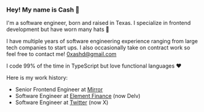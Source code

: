 ### Hey! My name is Cash 💸

I'm a software engineer, born and raised in Texas. I specialize in frontend development but have worn many hats 🤠 

I have multiple years of software engineering experience ranging from large tech companies to start ups. I also occasionally take on contract work so feel free to contact me! 0xashd@gmail.com

I code 99% of the time in TypeScript but love functional languages ❤️ 

Here is my work history:
- Senior Frontend Engineer at [Mirror](https://mirror.xyz/)
- Software Engineer at [Element Finance](https://delv.tech/) (now Delv)
- Software Engineer at [Twitter](https://x.com/) (now X)


